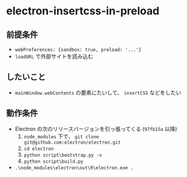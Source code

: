 # electron-insertcss-in-preload

## 前提条件

* `webPreferences: {sandbox: true, preload: '...'}`
* `loadURL` で外部サイトを読み込む

## したいこと

* `mainWindow.webContents` の要素にたいして、 `insertCSS` などをしたい

## 動作条件

* Electron の次のリリースバージョンを引っ張ってくる (`97fb15a` 以降)
  1. `node_modules` 下で、 `git clone git@github.com:electron/electron.git`
  1. `cd electron`
  1. `python script\bootstrap.py -v`
  1. `python script\build.py`
* `.\node_modules\electron\out\R\electron.exe .`

